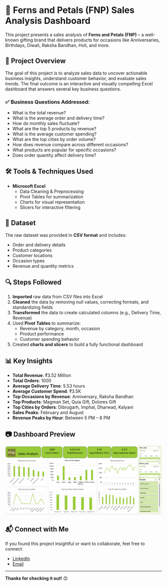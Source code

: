 # 🌸 Ferns and Petals (FNP) Sales Analysis Dashboard

This project presents a sales analysis of **Ferns and Petals (FNP)** – a well-known gifting brand that delivers products for occasions like Anniversaries, Birthdays, Diwali, Raksha Bandhan, Holi, and more.

## 📌 Project Overview

The goal of this project is to analyze sales data to uncover actionable business insights, understand customer behavior, and evaluate sales trends. The final outcome is an interactive and visually compelling Excel dashboard that answers several key business questions.

### ✅ Business Questions Addressed:

- What is the total revenue?
- What is the average order and delivery time?
- How do monthly sales fluctuate?
- What are the top 5 products by revenue?
- What is the average customer spending?
- What are the top cities by order volume?
- How does revenue compare across different occasions?
- What products are popular for specific occasions?
- Does order quantity affect delivery time?

## 🛠️ Tools & Techniques Used

- **Microsoft Excel**
  - Data Cleaning & Preprocessing
  - Pivot Tables for summarization
  - Charts for visual representation
  - Slicers for interactive filtering

## 📁 Dataset

The raw dataset was provided in **CSV format** and includes:
- Order and delivery details
- Product categories
- Customer locations
- Occasion types
- Revenue and quantity metrics

## 🔍 Steps Followed

1. **Imported** raw data from CSV files into Excel
2. **Cleaned** the data by removing null values, correcting formats, and standardizing fields
3. **Transformed** the data to create calculated columns (e.g., Delivery Time, Revenue)
4. Used **Pivot Tables** to summarize:
   - Revenue by category, month, occasion
   - Product performance
   - Customer spending behavior
5. Created **charts and slicers** to build a fully functional dashboard

## 📊 Key Insights

- **Total Revenue**: ₹3.52 Million  
- **Total Orders**: 1000  
- **Average Delivery Time**: 5.53 hours  
- **Average Customer Spend**: ₹3.5K  
- **Top Occasions by Revenue**: Anniversary, Raksha Bandhan  
- **Top Products**: Magman Set, Quia Gift, Dolores Gift  
- **Top Cities by Orders**: Dibrugarh, Imphal, Dharwad, Kalyani  
- **Sales Peaks**: February and August  
- **Revenue Peaks by Hour**: Between 5 PM – 8 PM  

## 📷 Dashboard Preview

![FNP Sales Dashboard](fnp_sales.png)

## 📬 Connect with Me

If you found this project insightful or want to collaborate, feel free to connect:

- [LinkedIn](https://www.linkedin.com/in/rohitkamble6458/)
- [Email](mailto:rohitkamble6458@gmail.com)

---

**Thanks for checking it out!** 😊

